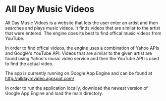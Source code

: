 All Day Music Videos
====================

All Day Music Vidoes is a website that lets the user enter an artist and then searches and plays music videos.  It finds videos that are similar to the artist that were entered.  The engine does its best to find offical music videos from YouTube.

In order to find offical videos, the engine uses a combination of Yahoo APIs and Google's YouTube API. Videos that are similar to the given artist are found using Yahoo's music video service and then the YouTube API is used to find the actual video.

The app is currently running on Google App Engine and can be found at http://alldaymvideo.appspot.com/

In order to run the application locally, download the newest version of Google App Engine and load the main directory.